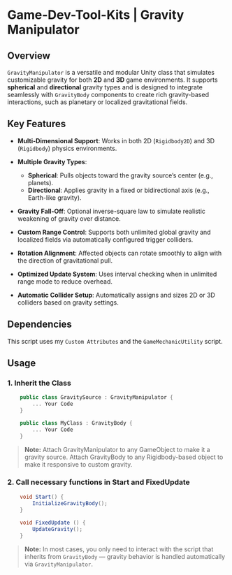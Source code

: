 # Game-Dev-Tool-Kits | Gravity Manipulator

## Overview
`GravityManipulator` is a versatile and modular Unity class that simulates customizable gravity for both **2D** and **3D** game environments. It supports **spherical** and **directional** gravity types and is designed to integrate seamlessly with `GravityBody` components to create rich gravity-based interactions, such as planetary or localized gravitational fields.

## Key Features
- **Multi-Dimensional Support**: Works in both 2D (`Rigidbody2D`) and 3D (`Rigidbody`) physics environments.

- **Multiple Gravity Types**: 
	- **Spherical**: Pulls objects toward the gravity source’s center (e.g., planets).
	- **Directional**: Applies gravity in a fixed or bidirectional axis (e.g., Earth-like gravity).

- **Gravity Fall-Off**: Optional inverse-square law to simulate realistic weakening of gravity over distance.

- **Custom Range Control**: Supports both unlimited global gravity and localized fields via automatically configured trigger colliders.

- **Rotation Alignment**: Affected objects can rotate smoothly to align with the direction of gravitational pull.

- **Optimized Update System**: Uses interval checking when in unlimited range mode to reduce overhead.

- **Automatic Collider Setup**: Automatically assigns and sizes 2D or 3D colliders based on gravity settings.

## Dependencies
This script uses my `Custom Attributes` and the `GameMechanicUtility` script.

## Usage

### 1. Inherit the Class
```csharp
	public class GravitySource : GravityManipulator {
		... Your Code
	}

	public class MyClass : GravityBody {
		... Your Code
	}
```
>**Note:** Attach GravityManipulator to any GameObject to make it a gravity source. Attach GravityBody to any Rigidbody-based object to make it responsive to custom gravity.

### 2. Call necessary functions in Start and FixedUpdate

```csharp
	void Start() {
		InitializeGravityBody();
	}
	
	void FixedUpdate () {
		UpdateGravity();
	}
```

>**Note:** In most cases, you only need to interact with the script that inherits from `GravityBody` — gravity behavior is handled automatically via `GravityManipulator`.
